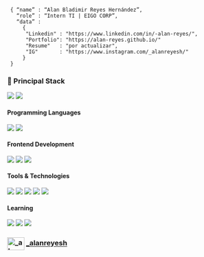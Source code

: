 ```shell
 { “name” : “Alan Bladimir Reyes Hernández”,
   “role” : “Intern TI | EIGO CORP”,
   “data” : 
     { 
      "Linkedin" : "https://www.linkedin.com/in/-alan-reyes/", 
      "Portfolio": "https://alan-reyes.github.io/"
      "Resume"   : "por actualizar",
      "IG"       : "https://www.instagram.com/_alanreyesh/"
     }
 }
```
<h3>
  🚀 Principal Stack
</h3> 
<p>
  <img src="https://img.shields.io/badge/TypeScript-007ACC?style=for-the-badge&logo=typescript&logoColor=white">
  <img src="https://img.shields.io/badge/React-20232A?style=for-the-badge&logo=react&logoColor=61DAFB">
  <!--<p>Sharepoint Framework</p>-->  
</p>

<h4>Programming Languages</h4>
<p>
  <img src="https://img.shields.io/badge/JavaScript-F7DF1E?style=for-the-badge&logo=javascript&logoColor=black">  
  <img src="https://img.shields.io/badge/Java-007396?style=for-the-badge&logo=java&logoColor=white&labelColor=101010">  
</p>
<h4>Frontend Development</h4>
<p>
  <img src="https://img.shields.io/badge/HTML5-E34F26?style=for-the-badge&logo=html5&logoColor=white">
  <img src="https://img.shields.io/badge/CSS3-1572B6?style=for-the-badge&logo=css3&logoColor=white">
  <img src="https://img.shields.io/badge/React-20232A?style=for-the-badge&logo=react&logoColor=61DAFB">
</p>
<h4>Tools & Technologies</h4>
<p>
  <img src="https://img.shields.io/badge/Git-F05032?style=for-the-badge&logo=git&logoColor=white">
  <img src="https://img.shields.io/badge/GitHub-100000?style=for-the-badge&logo=github&logoColor=white">
  <img src="https://img.shields.io/badge/microsoft%20azure-0089D6?style=for-the-badge&logo=microsoft-azure&logoColor=white">
  <img src="https://img.shields.io/badge/Azure_DevOps-0078D7?style=for-the-badge&logo=azure-devops&logoColor=white">
  <!--<p>Power Apps</p>-->
  <img src="https://img.shields.io/badge/Microsoft_SharePoint-0078D4?style=for-the-badge&logo=microsoft-sharepoint&logoColor=white">
</p>
<h4>Learning</h4>
<p>
  <img src="https://img.shields.io/badge/Microsoft%20SQL%20Server-CC2927?style=for-the-badge&logo=microsoft%20sql%20server&logoColor=white">
  <img src="https://img.shields.io/badge/Figma-F24E1E?style=for-the-badge&logo=figma&logoColor=white">
  <img src="https://img.shields.io/badge/C%23-239120?style=for-the-badge&logo=c-sharp&logoColor=white">
</p>


### <a href="https://www.instagram.com/_alanreyesh/" target="blank"><img align="center" src="https://raw.githubusercontent.com/rahuldkjain/github-profile-readme-generator/master/src/images/icons/Social/instagram.svg" alt="_alanreyesh" height="30" width="40" /></a>  <a href="https://www.instagram.com/_alanreyesh/" target="_blank">_alanreyesh</a>


